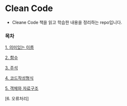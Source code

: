 # Clean Code
* Cleane Code 책을 읽고 학습한 내용을 정리하는 repo입니다.

### 목차
[1. 의미있는 이름](https://github.com/JisooOh94/study/blob/master/CleanCode/Content/2.%20%EC%9D%98%EB%AF%B8%EC%9E%88%EB%8A%94%20%EC%9D%B4%EB%A6%84.md)

[2. 함수](https://github.com/JisooOh94/study/blob/master/CleanCode/Content/3.%20%ED%95%A8%EC%88%98.md)

[3. 주석](https://github.com/JisooOh94/study/blob/master/CleanCode/Content/3.%20%ED%95%A8%EC%88%98.md)

[4. 코드작성형식](https://github.com/JisooOh94/study/blob/master/CleanCode/Content/5.%20%EC%BD%94%EB%93%9C%20%EC%9E%91%EC%84%B1%20%ED%98%95%EC%8B%9D.md)

[5. 객체와 자료구조](https://github.com/JisooOh94/study/blob/master/CleanCode/Content/6.%20%EA%B0%9D%EC%B2%B4%EC%99%80%20%EC%9E%90%EB%A3%8C%EA%B5%AC%EC%A1%B0.md)

[6. 오류처리]
<!--stackedit_data:
eyJoaXN0b3J5IjpbLTc4Mzc1NzE5NSwxNjg4MjE1OTI2LDYxMD
Y2Njk3OF19
-->